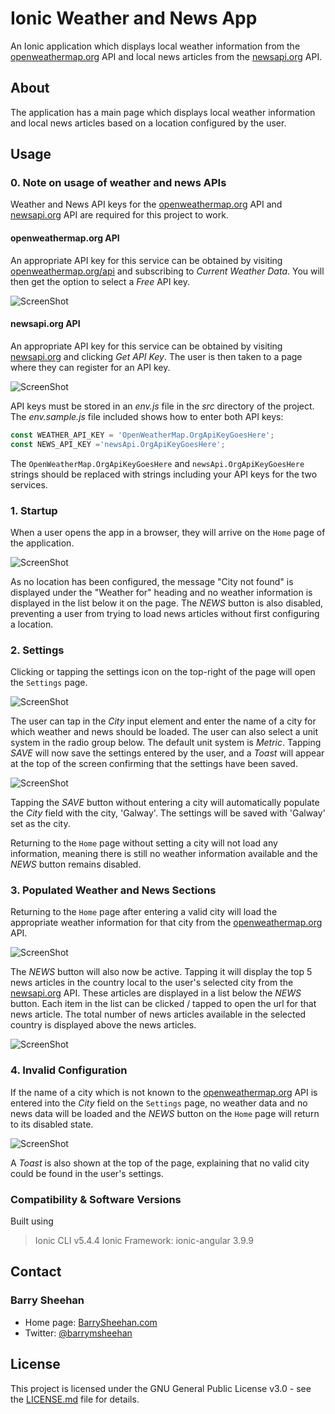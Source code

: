 # Ionic Weather and News App
An Ionic application which displays local weather information from the [openweathermap.org](https://openweathermap.org/) API and local news articles from the [newsapi.org](https://newsapi.org/) API.

## About
The application has a main page which displays local weather information and local news articles based on a location configured by the user.

## Usage

### 0. Note on usage of weather and news APIs

Weather and News API keys for the [openweathermap.org](https://openweathermap.org/) API and [newsapi.org](https://newsapi.org/) API are required for this project to work.

#### openweathermap.org API

An appropriate API key for this service can be obtained by visiting [openweathermap.org/api](https://openweathermap.org/api) and subscribing to _Current Weather Data_. You will then get the option to select a _Free_ API key.

![ScreenShot](screenshots/07-openWeatherApi.jpg)

#### newsapi.org API

An appropriate API key for this service can be obtained by visiting [newsapi.org](https://newsapi.org/) and clicking _Get API Key_. The user is then taken to a page where they can register for an API key.

![ScreenShot](screenshots/08-newsApi.jpg)

API keys must be stored in an _env.js_ file in the _src_ directory of the project. The _env.sample.js_ file included shows how to enter both API keys:

```javascript
const WEATHER_API_KEY = 'OpenWeatherMap.OrgApiKeyGoesHere';
const NEWS_API_KEY ='newsApi.OrgApiKeyGoesHere';
```

The `OpenWeatherMap.OrgApiKeyGoesHere` and `newsApi.OrgApiKeyGoesHere` strings should be replaced with strings including your API keys for the two services.

### 1. Startup

When a user opens the app in a browser, they will arrive on the `Home` page of the application.

![ScreenShot](screenshots/01-home-blank.jpg)

As no location has been configured, the message "City not found" is displayed under the "Weather for" heading and no weather information is displayed in the list below it on the page. The _NEWS_ button is also disabled, preventing a user from trying to load news articles without first configuring a location.

### 2. Settings

Clicking or tapping the settings icon on the top-right of the page will open the `Settings` page.

![ScreenShot](screenshots/02-settings-blank.jpg)

The user can tap in the _City_ input element and enter the name of a city for which weather and news should be loaded. The user can also select a unit system in the radio group below. The default unit system is _Metric_. Tapping _SAVE_ will now save the settings entered by the user, and a _Toast_ will appear at the top of the screen confirming that the settings have been saved.

![ScreenShot](screenshots/03-settings-populated.jpg)

Tapping the _SAVE_ button without entering a city will automatically populate the _City_ field with the city, 'Galway'. The settings will be saved with 'Galway' set as the city.

Returning to the `Home` page without setting a city will not load any information, meaning there is still no weather information available and the _NEWS_ button remains disabled.

### 3. Populated Weather and News Sections

Returning to the `Home` page after entering a valid city will load the appropriate weather information for that city from the [openweathermap.org](https://openweathermap.org/) API.

![ScreenShot](screenshots/04-home-populated.jpg)

<!-- <p float="left">
    <img src="screenshots/03-settings-populated.jpg" width="260">
    <img src="screenshots/04-home-populated.jpg" width="260">
</p> -->

The _NEWS_ button will also now be active. Tapping it will display the top 5 news articles in the country local to the user's selected city from the [newsapi.org](https://newsapi.org/) API. These articles are displayed in a list below the _NEWS_ button. Each item in the list can be clicked / tapped to open the url for that news article. The total number of news articles available in the selected country is displayed above the news articles.

![ScreenShot](screenshots/05-home-news.jpg)

### 4. Invalid Configuration

If the name of a city which is not known to the [openweathermap.org](https://openweathermap.org/) API is entered into the _City_ field on the `Settings` page, no weather data and no news data will be loaded and the _NEWS_ button on the `Home` page will return to its disabled state.

![ScreenShot](screenshots/06-home-invalid.jpg)

A _Toast_ is also shown at the top of the page, explaining that no valid city could be found in the user's settings.

### Compatibility & Software Versions
Built using
> Ionic CLI v5.4.4
> Ionic Framework: ionic-angular 3.9.9

## Contact
### Barry Sheehan
* Home page: [BarrySheehan.com](http://www.barrysheehan.com)
* Twitter: [@barrymsheehan](https://twitter.com/barrymsheehan)

## License
This project is licensed under the GNU General Public License v3.0 - see the [LICENSE.md](LICENSE.md) file for details.
